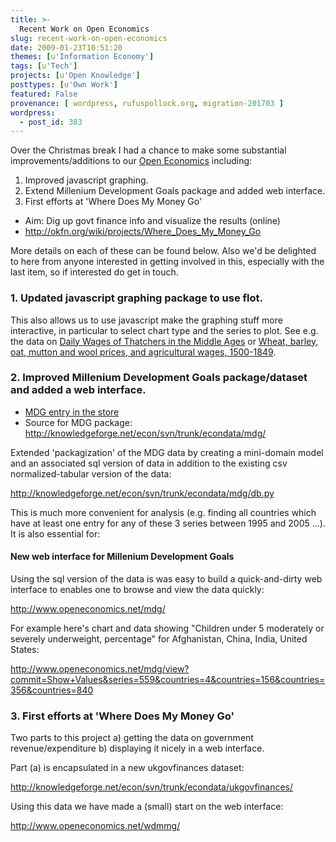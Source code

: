 ```yaml
---
title: >-
  Recent Work on Open Economics
slug: recent-work-on-open-economics
date: 2009-01-23T10:51:20
themes: [u'Information Economy']
tags: [u'Tech']
projects: [u'Open Knowledge']
posttypes: [u'Own Work']
featured: False
provenance: [ wordpress, rufuspollock.org, migration-201703 ]
wordpress:
  - post_id: 383
---
```


Over the Christmas break I had a chance to make some substantial improvements/additions to our [Open Economics](http://www.openeconomics.net/) including:

 1. Improved javascript graphing.
 2. Extend Millenium Development Goals package and added web interface.
 3. First efforts at 'Where Does My Money Go'
   * Aim: Dig up govt finance info and visualize the results (online)
   * <http://okfn.org/wiki/projects/Where_Does_My_Money_Go>

More details on each of these can be found below. Also we'd be delighted to here from anyone interested in getting involved in this, especially with the last item, so if interested do get in touch.

### 1. Updated javascript graphing package to use flot.

This also allows us to use javascript make the graphing stuff more
interactive, in particular to select chart type and the series to
plot. See e.g. the data on [Daily Wages of Thatchers in the Middle
Ages](http://www.openeconomics.net/plot/chart/91adda98-802a-4980-abfa-a44007a8bb2e) or [Wheat, barley, oat, mutton and wool prices, and agricultural wages, 1500-1849](http://www.openeconomics.net/plot/chart/e2021071-f299-40de-952a-f4f3b3375561).

### 2. Improved Millenium Development Goals package/dataset and added a web interface.

  * [MDG entry in the store](http://www.openeconomics.net/store/mdg/)
  * Source for MDG package: <http://knowledgeforge.net/econ/svn/trunk/econdata/mdg/>

Extended 'packagization' of the MDG data by creating a mini-domain
model and an associated sql version of data in addition to the
existing csv normalized-tabular version of the data:

<http://knowledgeforge.net/econ/svn/trunk/econdata/mdg/db.py>

This is much more convenient for analysis (e.g. finding all countries which have at least one entry for any of these 3 series between 1995 and 2005 ...). It is also essential for:

#### New web interface for Millenium Development Goals

Using the sql version of the data is was easy to build a quick-and-dirty web interface to enables one to browse and view the data quickly:

  <http://www.openeconomics.net/mdg/>

For example here's chart and data showing "Children under 5 moderately
or severely underweight, percentage" for Afghanistan, China, India,
United States:

 <http://www.openeconomics.net/mdg/view?commit=Show+Values&series=559&countries=4&countries=156&countries=356&countries=840>

### 3. First efforts at 'Where Does My Money Go'

Two parts to this project a) getting the data on government
revenue/expenditure b) displaying it nicely in a web interface.

Part (a) is encapsulated in a new ukgovfinances dataset:

 <http://knowledgeforge.net/econ/svn/trunk/econdata/ukgovfinances/>

Using this data we have made a (small) start on the web interface:

 <http://www.openeconomics.net/wdmmg/>

